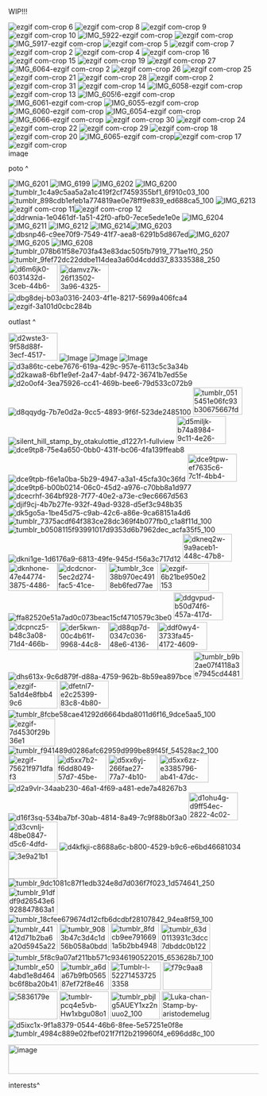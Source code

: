 WIP!!!



![ezgif com-crop 6](https://github.com/user-attachments/assets/78627f35-2657-44a3-b334-469203ef9240)
![ezgif com-crop 8](https://github.com/user-attachments/assets/1759742b-28b0-473e-b484-c86005440bc8)
![ezgif com-crop 9](https://github.com/user-attachments/assets/973615e7-34e0-43c3-bdbe-9134d04b5cda)
![ezgif com-crop 10](https://github.com/user-attachments/assets/5b1a3739-23dd-47c5-b21f-f1e2b3deae48)
![IMG_5922-ezgif com-crop](https://github.com/user-attachments/assets/10c9c82d-2e5f-4ab7-9c25-b53307260072)
![ezgif com-crop](https://github.com/user-attachments/assets/ecd6189f-70be-4cb3-bbdf-090392c53448)
![IMG_5917-ezgif com-crop](https://github.com/user-attachments/assets/02880c96-638a-4bb5-8c29-d912c9e0f429)
![ezgif com-crop 5](https://github.com/user-attachments/assets/560a315b-5d60-4e35-9b09-36f05ecfedac)
![ezgif com-crop 7](https://github.com/user-attachments/assets/9840afe2-7f30-4753-bc5c-9bfb81feb64d)
![ezgif com-crop 2](https://github.com/user-attachments/assets/901aa7da-419a-4851-a49f-7aae044e0fdb)
![ezgif com-crop 4](https://github.com/user-attachments/assets/7c878b35-37fc-4388-b445-6aab1c4cd4b6)
![ezgif com-crop 16](https://github.com/user-attachments/assets/94c727f7-16a4-4d2b-b44e-afdc02eeb995)
![ezgif com-crop 15](https://github.com/user-attachments/assets/af27506b-9aa1-4aec-a464-795a3cda2172)
![ezgif com-crop 19](https://github.com/user-attachments/assets/0f2b8f26-59e1-4630-a2ca-61831efbb52a)
![ezgif com-crop 27](https://github.com/user-attachments/assets/d04b6eab-d362-4880-a2e0-5e6756b6c4a7)
![IMG_6064-ezgif com-crop 2](https://github.com/user-attachments/assets/e42c955b-e5f6-424a-a657-d07c946c71b1)
![ezgif com-crop 26](https://github.com/user-attachments/assets/7f10abfb-5280-4dab-a7f8-36eca07c2583)
![ezgif com-crop 25](https://github.com/user-attachments/assets/42285c9c-18c1-4632-b566-21e8833046f3)
![ezgif com-crop 21](https://github.com/user-attachments/assets/c7ed7c82-6a88-4819-8c70-d98d3a7230d6)
![ezgif com-crop 28](https://github.com/user-attachments/assets/63edd50a-cafc-4300-97d1-6749b63a2e7e)
![ezgif com-crop 2](https://github.com/user-attachments/assets/7e1f1589-b59c-4e33-8c60-8c2f26b8923d)
![ezgif com-crop 31](https://github.com/user-attachments/assets/9c1af7fe-1e04-4be6-976e-185f9950f98f)
![ezgif com-crop 14](https://github.com/user-attachments/assets/4e39d42a-4344-4bbe-b6cc-30578745e5fa)
![IMG_6058-ezgif com-crop](https://github.com/user-attachments/assets/97049a0a-c5ae-4271-a4a6-8faa9fd89775)
![ezgif com-crop 13](https://github.com/user-attachments/assets/4af5566c-8c97-4a5b-b323-2d53a5349775)
![IMG_605!6-ezgif com-crop](https://github.com/user-attachments/assets/6aab4ae8-9125-45b2-9f2d-61cd42e0ab7f)
![IMG_6061-ezgif com-crop](https://github.com/user-attachments/assets/dc3de8d1-8302-415b-bd9d-f441efd1ff9e)
![IMG_6055-ezgif com-crop](https://github.com/user-attachments/assets/e5793c83-d2a4-4148-903a-4167646fb2a7)![IMG_6060-ezgif com-crop](https://github.com/user-attachments/assets/541fb539-bc6d-408f-85c9-df6f3caa0d70)
![IMG_6054-ezgif com-crop](https://github.com/user-attachments/assets/5bb17e14-e37b-409d-9241-7303117c7260)
![IMG_6066-ezgif com-crop](https://github.com/user-attachments/assets/99e91d97-792e-425a-9a30-5e16027f244a)
![ezgif com-crop 30](https://github.com/user-attachments/assets/409fa0b6-0990-4dba-8ca1-4d0dbed3fda0)
![ezgif com-crop 24](https://github.com/user-attachments/assets/acb1a87f-6fc4-49dc-92a9-1e07b14654e4)
![ezgif com-crop 22](https://github.com/user-attachments/assets/401e0f48-c02b-4248-9056-eec483a41d06)
![ezgif com-crop 29](https://github.com/user-attachments/assets/d8cc80a3-937e-4259-928f-11ba602437d7)
![ezgif com-crop 18](https://github.com/user-attachments/assets/d535b7ea-c433-4407-a8a7-774b3b96e9e6)
![ezgif com-crop 20](https://github.com/user-attachments/assets/7aeb4233-a2d3-431d-b9ed-9b3825af5dd8)
![IMG_6065-ezgif com-crop](https://github.com/user-attachments/assets/26748c47-ecb3-4b19-b699-357714dbee53)![ezgif com-crop 17](https://github.com/user-attachments/assets/5713215e-58c3-4a9b-b76c-712212d5ff8c)
![ezgif com-crop](https://github.com/user-attachments/assets/d965f6c5-3c35-4f0c-be61-ba5fc846e373)
<img width="3000" height="16" alt="image" src="https://github.com/user-attachments/assets/8e5967af-c15e-468d-afcc-00ca97f82f02" />

poto ^

![IMG_6201](https://github.com/user-attachments/assets/9bb4435a-e34e-4cbb-ac13-4b45179a7b6f)
![IMG_6199](https://github.com/user-attachments/assets/3e257eb1-7a3d-40be-87a4-7ac85a8a671e)
![IMG_6202](https://github.com/user-attachments/assets/772c6ad0-6641-4acf-acc9-1d125be25b16)
![IMG_6200](https://github.com/user-attachments/assets/cc2291ee-eca4-4ac3-b3e8-eadb369614dd)![tumblr_1c4a9c5aa5a2a1c419f2cf7459355bf1_6f910c03_100](https://github.com/user-attachments/assets/21bc4d58-6557-495a-a115-1c13c1cce5ee)
![tumblr_898cdb1efeb1a774819ae0e78ff9e839_ed688ca5_100](https://github.com/user-attachments/assets/de41b432-1674-4c41-b1eb-f87dabef8e1a)
![IMG_6213](https://github.com/user-attachments/assets/09949f47-8e3e-4af8-8555-334dfb8bc308)![ezgif com-crop 11](https://github.com/user-attachments/assets/828af832-c2fc-4ea7-a8c5-c681bad50df0)![ezgif com-crop 12](https://github.com/user-attachments/assets/f85cc5ae-1a80-4b04-a0b3-82d720a3e42b)
![ddrwnia-1e0461df-1a51-42f0-afb0-7ece5ede1e0e](https://github.com/user-attachments/assets/27d76a62-1af5-4de5-b2e9-93a2fc73ed1d)
![IMG_6204](https://github.com/user-attachments/assets/44eb8a83-76f7-4d52-a780-667f315f0fe2)
![IMG_6211](https://github.com/user-attachments/assets/666bd891-97b2-4090-a09e-d4d5b1d70dad)
 ![IMG_6212](https://github.com/user-attachments/assets/48e3b2a2-5062-4226-9eec-4ab5ac97a2ae)
![IMG_6214](https://github.com/user-attachments/assets/795fe5bd-1359-440b-8f9a-00ac82095730)![IMG_6203](https://github.com/user-attachments/assets/cd2731bb-56a8-4adf-8799-cb3d24158c4a)![dbsnp46-c9ee70f9-7549-41f7-aea8-6291b5d867ed](https://github.com/user-attachments/assets/95190df7-449e-4fd0-aa21-1725e6edccfb)![IMG_6207](https://github.com/user-attachments/assets/d594e435-8fa2-4a34-b75f-7e873f7f5ac7)
![IMG_6205](https://github.com/user-attachments/assets/50d1222a-9355-47b6-a275-2e187787825a)
![IMG_6208](https://github.com/user-attachments/assets/3f790872-0352-4cdc-af82-0fed9e5d0f9b) ![tumblr_078b61f58e703fa43e83dac505fb7919_771ae1f0_250](https://github.com/user-attachments/assets/26cff907-80e8-4c97-8dc8-4de7d51edb14)
 ![tumblr_9fef72dc22ddbe114dea3a60d4cddd37_83335388_250](https://github.com/user-attachments/assets/da340f35-8989-4701-8a52-d91cda29041d)
<img width="99" height="57" alt="d6m6jk0-6031432d-3ceb-44b6-8a38-3a05ede7618c" src="https://github.com/user-attachments/assets/1439f357-9d8e-4454-9450-377c55419bca" />  <img width="99" height="56" alt="damvz7k-26f13502-3a96-4325-aecb-4dde39b67814" src="https://github.com/user-attachments/assets/aa8e398b-5da0-4f83-a0d9-bb4673a6fa99" />
   ![dbg8dej-b03a0316-2403-4f1e-8217-5699a406fca4](https://github.com/user-attachments/assets/2e753df9-c38f-40ea-9182-4183f39485aa) 
![ezgif-3a101d0cbc284b](https://github.com/user-attachments/assets/d1b7a08b-9fdb-49e9-9537-d7616d1d73b2)

outlast ^

<img width="99" height="56" alt="d2wste3-9f58d88f-3ecf-4517-8435-2edf8d59f9be" src="https://github.com/user-attachments/assets/5b2d72e3-3428-4231-9c0b-ae7a9b6eabdc" />   ![Image](https://github.com/user-attachments/assets/77dec6ab-0560-425e-87a4-fb4162fbbd9f)
![Image](https://github.com/user-attachments/assets/0bca4b92-fb30-4266-bf12-e1c15821977d)
![Image](https://github.com/user-attachments/assets/bfbc01ae-2482-4ac2-8b6b-0e32747f2981)
![d3a86tc-cebe7676-619a-429c-957e-6113c5c3a34b](https://github.com/user-attachments/assets/50f21e30-38b6-4eda-96c2-a2944c7ea44c)![d2kawa8-6bf1e9ef-2a47-4abf-9472-36741b7ed55e](https://github.com/user-attachments/assets/ce414f81-33d9-449c-92b9-67de441ca914)![d2o0of4-3ea75926-cc41-469b-bee6-79d533c072b9](https://github.com/user-attachments/assets/b156d5c0-ff33-4bfa-b1e1-9aafc1448cd9)![d8qqydg-7b7e0d2a-9cc5-4893-9f6f-523de2485100](https://github.com/user-attachments/assets/df1d6f34-7446-4a14-b555-8246e58b07a2)
<img width="99" height="55" alt="tumblr_0515451e06fc93b30675667fd567b9cd_69a02a00_100" src="https://github.com/user-attachments/assets/72e55e1b-f680-4e94-a6b8-e4db3fb2e40c" />
![silent_hill_stamp_by_otakulottie_d1227r1-fullview](https://github.com/user-attachments/assets/ff2bc0f9-304f-4f06-a477-8e864bf522b3)
<img width="99" height="56" alt="d5miljk-b74a8984-9c11-4e26-a7eb-e654f4cf8131" src="https://github.com/user-attachments/assets/36cc2c70-760d-4b13-ad2f-30187d0f1c74" />![dce9tp8-75e4a650-0bb0-431f-bc06-4fa139ffeab8](https://github.com/user-attachments/assets/4babdc4d-b29d-4a09-ab88-580b24716dc7)![dce9tpb-f6e1a0ba-5b29-4947-a3a1-45cfa30c36fd](https://github.com/user-attachments/assets/40e9329c-3627-40a1-9218-00ab6491cf94)
<img width="99" height="56" alt="dce9tpw-ef7635c6-7c1f-4bb4-947d-139191cf23d3" src="https://github.com/user-attachments/assets/4f7d306d-839d-40f3-808b-91c6f93459a2" />
![dce9tp6-b00b0214-06c0-45d2-a976-c70bb8a1d977](https://github.com/user-attachments/assets/72145f9e-a72c-4a04-ab93-6527c80b4b8d)
![dcecrhf-364bf928-7f77-40e2-a73e-c9ec6667d563](https://github.com/user-attachments/assets/3ab0c63f-a08f-4e08-b7cd-82c6acdb285a) 
![djif9cj-4b7b27fe-932f-49ad-9328-d5ef3c948b35](https://github.com/user-attachments/assets/a088db58-d3fc-4886-aa7f-dc50e1a89637)
![dk5go5a-1be45d75-c9ab-42c6-a86e-9ca68151a4d6](https://github.com/user-attachments/assets/d7547664-4e2f-426b-ab1e-dabb208812cc)
![tumblr_7375acdf64f383ce28dc369f4b077fb0_c1a8f11d_100](https://github.com/user-attachments/assets/41741d28-c7f0-40a5-b1ed-a3ceb4986681)
![tumblr_b0508115f93991017d9353d6b7962dec_acfa35f5_100](https://github.com/user-attachments/assets/5763673f-1570-4b2d-b5c3-d9fd8f0de99b)
![dkni1ge-1d6176a9-6813-49fe-945d-f56a3c717d12](https://github.com/user-attachments/assets/e1b1fb97-19ee-42df-9074-c4ed907572cf)
<img width="99" height="56" alt="dkneq2w-9a9aceb1-448c-47b8-ac4c-172fa5a7b4e6" src="https://github.com/user-attachments/assets/10114c43-ddde-4ccd-8ce3-8c9507ff5cfb" /><img width="99" height="56" alt="dknhone-47e44774-3875-4486-bf7e-1da5f2d32ed5" src="https://github.com/user-attachments/assets/1493a749-6ef7-4b28-a8fd-f05ddc964e87" /><img width="99" height="56" alt="dcdcnor-5ec2d274-fac5-41ce-a108-bd7364adb9bc" src="https://github.com/user-attachments/assets/debaea9e-25ee-4f66-9d0f-b28054a91945" />
<img width="99" height="56" alt="tumblr_3ce38b970ec4918eb6fed77aea42d4c9_4ad4e4a7_100" src="https://github.com/user-attachments/assets/4af0b8d7-d899-425b-96f4-4286dd6193b6" />
<img width="99" height="56" alt="ezgif-6b21be950e2153" src="https://github.com/user-attachments/assets/bfc45e59-ad99-4ca1-9dca-f8dfd9d9eb5a" />
![ffa82520e51a7ad0c073beac15cf4710579c3be0](https://github.com/user-attachments/assets/dc10bc88-517f-469e-9fdd-e43a505e7248)
<img width="99" height="56" alt="ddgvpud-b50d74f6-457a-417d-bcd5-702915b83e1e" src="https://github.com/user-attachments/assets/b9e86172-52a6-4906-93be-5a224d721fbf" />
<img width="99" height="57" alt="dcpncz5-b48c3a08-71d4-466b-a9ec-eb8198152f3b" src="https://github.com/user-attachments/assets/c115166d-32a1-4117-b946-fe655960c898" />
<img width="99" height="56" alt="der5kwn-00c4b61f-9968-44c8-bf53-a2a63b9dca85" src="https://github.com/user-attachments/assets/c3cf2b05-1d01-4623-b456-5815f8e8424d" /><img width="99" height="56" alt="d88qp7d-0347c036-48e6-4136-846a-1349e13e8a68" src="https://github.com/user-attachments/assets/7a3b2e26-7e99-4e9d-b018-9137c12739bc" /><img width="99" height="56" alt="ddf0wy4-3733fa45-4172-4609-ab6e-305dc6a16f80" src="https://github.com/user-attachments/assets/8bfd4c0d-46ae-4c56-a078-ba01914699f1" />
![dhs613x-9c6d879f-d88a-4759-962b-8b59ea897bce](https://github.com/user-attachments/assets/fbf1352e-51ea-4c86-bfa9-1a50fc1cbfc0)
<img width="99" height="56" alt="tumblr_b9b2ae07f4118a3e7945cd44811a383b_63345c20_100" src="https://github.com/user-attachments/assets/ad27960d-7741-4af2-9f0d-443203b8d123" />
<img width="99" height="56" alt="ezgif-5a1d4e8fbb49c6" src="https://github.com/user-attachments/assets/2a370c23-c231-4da7-be25-ff205a2bb15a" />
<img width="99" height="56" alt="dfetnl7-e2c25399-83c8-4b80-8d48-a1ca699d7e93" src="https://github.com/user-attachments/assets/ab796679-6495-4c54-a065-950efcc780ee" />
 ![tumblr_8fcbe58cae41292d6664bda8011d6f16_9dce5aa5_100](https://github.com/user-attachments/assets/8938beff-3140-4c27-8bf3-74ba7eb7e9da)
 <img width="94" height="56" alt="ezgif-7d4530f29b36e1" src="https://github.com/user-attachments/assets/5a6c1ec3-c4e1-4f47-bcf0-dfd90b106ca8" />
 ![tumblr_f941489d0286afc62959d999be89f45f_54528ac2_100](https://github.com/user-attachments/assets/824e2413-df75-4999-80fc-a467734bf1ce)
 <img width="94" height="56" alt="ezgif-75621f971dfaf3" src="https://github.com/user-attachments/assets/41064ea5-d5fc-4683-b2ab-28e74fc13361" />
 <img width="99" height="56" alt="d5xx7b2-f6dd8049-57d7-45be-8761-241c44d1d4dc" src="https://github.com/user-attachments/assets/9d7ffe5a-a5e7-48f1-bbe2-02d8a44abc16" />
<img width="99" height="56" alt="d5xx6yj-266fae27-77a7-4b10-aa3b-b3fbf459ea59" src="https://github.com/user-attachments/assets/cbcdd3d6-edd8-421c-8486-003577c051e3" />
<img width="99" height="56" alt="d5xx6zz-e3385796-ab41-47dc-ae56-115c6e809657" src="https://github.com/user-attachments/assets/d61c099b-40e9-478d-a928-64f19165fb9b" />
![d2a9vlr-34aab230-46a1-4f69-a481-ede7a48267b3](https://github.com/user-attachments/assets/a771318d-4aef-4146-988d-9389fa37b4c4)
![d16f3sq-534ba7bf-30ab-4814-8a49-7c9f88b0f3a0](https://github.com/user-attachments/assets/dd7974c2-6d9d-4e41-8592-281b9ef3498c)
<img width="99" height="56" alt="d1ohu4g-d9ff54ec-2822-4c02-8085-f44a114a3e1a" src="https://github.com/user-attachments/assets/ee39c260-8b8b-4b2e-9876-c3c772a51e0f" />
<img width="99" height="56" alt="d3cvnlj-48be0847-d5c6-4dfd-b44a-1b3706b02d77" src="https://github.com/user-attachments/assets/b4fc6a9b-30ea-4798-85fa-7d3131f052db" />
![d4kfkji-c8688a6c-b800-4529-b9c6-e6bd46681034](https://github.com/user-attachments/assets/bea530a8-3472-44a8-be97-df763323e253)
<img width="99" height="56" alt="3e9a21b1" src="https://github.com/user-attachments/assets/a1879f91-3a8e-49fb-b358-e02964f16c74" />
![tumblr_9dc1081c87f1edb324e8d7d036f7f023_1d574641_250](https://github.com/user-attachments/assets/5efaa5f5-4b3d-435b-971e-c4cf816087aa)
<img width="99" height="56" alt="tumblr_91dfdf9d26543e6928847863a1e38310_c947f4b6_100" src="https://github.com/user-attachments/assets/4439f4bf-94c8-4580-a6ce-8715a3330896" />
![tumblr_18cfee679674d12cfb6dcdbf28107842_94ea8f59_100](https://github.com/user-attachments/assets/dd31a714-eb3e-41fe-9041-eedf8fcead11)
<img width="99" height="56" alt="tumblr_441412d71b2ba6a20d5945a22e3603f2_d22c0d43_100" src="https://github.com/user-attachments/assets/2b88bf9a-6a30-4434-8b88-c92b64ba97f4" />
<img width="99" height="56" alt="tumblr_9083b47c3d4c1d56b058a0bdd766dc1b_6284b4dc_100" src="https://github.com/user-attachments/assets/fac5d1e4-a0a6-45c8-81a1-40922fdf36f4" />
<img width="97" height="57" alt="tumblr_8fdcb9ee7916691a5b2bb494832a2ac7_4db86849_100" src="https://github.com/user-attachments/assets/887d05cc-9647-4195-84d6-4d7c84938091" />
<img width="99" height="56" alt="tumblr_63d0113931c3dcc7dbddc0b12241524c_70e41f73_100" src="https://github.com/user-attachments/assets/54b9e69f-899b-45cd-bd20-95bb38bb1ff4" />
![tumblr_5f8c9a07af211bb571c9346190522015_653628b7_100](https://github.com/user-attachments/assets/302b49b7-cb91-4d06-980d-d48f496889e7)
<img width="101" height="57" alt="tumblr_e504abd1e8d464bc6f8ba20b410a9850_497c4531_250" src="https://github.com/user-attachments/assets/5a1923fa-ae5b-4d6a-a09d-b998222d6a20" />
<img width="97" height="57" alt="tumblr_a6da67b9fb056587ef72f8e4646d1c62_bdf38776_100" src="https://github.com/user-attachments/assets/387977ae-1024-471f-b102-adbd411c8894" />
<img width="101" height="57" alt="Tumblr-l-522714537253358" src="https://github.com/user-attachments/assets/2cbe167f-2082-421f-94d9-e3626770206d" />
<img width="99" height="56" alt="f79c9aa8" src="https://github.com/user-attachments/assets/7a42f98b-ddc2-4696-927b-7b55d64b9f9d" />
<img width="99" height="56" alt="5836179e" src="https://github.com/user-attachments/assets/898b4c2f-768e-424b-a38e-4b0443bad9b1" />
<img width="99" height="56" alt="tumblr-pcq4e5vb-Hw1xbgu08o1-100" src="https://github.com/user-attachments/assets/41a56858-3c5c-45a2-9453-91c1479d7547" />
<img width="99" height="56" alt="tumblr_pbjlg5AUEY1xz2nuuo2_100" src="https://github.com/user-attachments/assets/d6408fb3-4a55-41ff-aa19-0d91ba4d919f" />
<img width="99" height="56" alt="Luka-chan-Stamp-by-aristodemelugix" src="https://github.com/user-attachments/assets/0a7c5164-7359-4be6-8961-04eedd94b1c0" />
![d5ixc1x-9f1a8379-0544-46b6-8fee-5e57251e0f8e](https://github.com/user-attachments/assets/1344efca-6906-4c4d-9d76-5ff7154941e8)
![tumblr_4984c889e02fbef021f7f12b219960f4_e696dd8c_100](https://github.com/user-attachments/assets/9b06d1e3-bc1a-45c5-a3da-c685c8588144)






<img width="1920" height="59" alt="image" src="https://github.com/user-attachments/assets/313afe45-2629-4aab-9470-1ee506fbbecd" />

interests^
